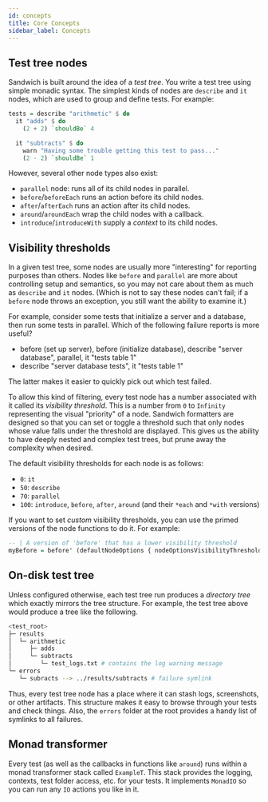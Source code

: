 ```yaml
---
id: concepts
title: Core Concepts
sidebar_label: Concepts
---
```


## Test tree nodes

Sandwich is built around the idea of a *test tree*. You write a test tree using simple monadic syntax. The simplest kinds of nodes are `describe` and `it` nodes, which are used to group and define tests. For example:

```haskell
tests = describe "arithmetic" $ do
  it "adds" $ do
    (2 + 2) `shouldBe` 4

  it "subtracts" $ do
    warn "Having some trouble getting this test to pass..."
    (2 - 2) `shouldBe` 1
```

However, several other node types also exist:

* `parallel` node: runs all of its child nodes in parallel.
* `before`/`beforeEach` runs an action before its child nodes.
* `after`/`afterEach` runs an action after its child nodes.
* `around`/`aroundEach` wrap the child nodes with a callback.
* `introduce`/`introduceWith` supply a *context* to its child nodes.

## Visibility thresholds

In a given test tree, some nodes are usually more "interesting" for reporting purposes than others. Nodes like `before` and `parallel` are more about controlling setup and semantics, so you may not care about them as much as `describe` and `it` nodes. (Which is not to say these nodes can't fail; if a `before` node throws an exception, you still want the ability to examine it.)

For example, consider some tests that initialize a server and a database, then run some tests in parallel. Which of the following failure reports is more useful?

* before (set up server), before (initialize database), describe "server database", parallel, it "tests table 1"
* describe "server database tests", it "tests table 1"

The latter makes it easier to quickly pick out which test failed.

To allow this kind of filtering, every test node has a number associated with it called its *visibility threshold*. This is a number from `0` to `Infinity` representing the visual "priority" of a node. Sandwich formatters are designed so that you can set or toggle a threshold such that only nodes whose value falls under the threshold are displayed. This gives us the ability to have deeply nested and complex test trees, but prune away the complexity when desired.

The default visibility thresholds for each node is as follows:

- `0`: `it`
- `50`: `describe`
- `70`: `parallel`
- `100`: `introduce`, `before`, `after`, `around` (and their `*each` and `*with` versions)

If you want to set *custom* visibility thresholds, you can use the primed versions of the node functions to do it. For example:

```haskell
-- | A version of 'before' that has a lower visibility threshold
myBefore = before' (defaultNodeOptions { nodeOptionsVisibilityThreshold = 50 })
```

## On-disk test tree

Unless configured otherwise, each test tree run produces a *directory tree* which exactly mirrors the tree structure. For example, the test tree above would produce a tree like the following.

```bash
<test_root>
├─ results
│  └─ arithmetic
│     ├─ adds
│     └─ subtracts
│        └─ test_logs.txt # contains the log warning message
└─ errors
   └─ subracts --> ../results/subtracts # failure symlink
```

Thus, every test tree node has a place where it can stash logs, screenshots, or other artifacts. This structure makes it easy to browse through your tests and check things. Also, the `errors` folder at the root provides a handy list of symlinks to all failures.

## Monad transformer

Every test (as well as the callbacks in functions like `around`) runs within a monad transformer stack called `ExampleT`. This stack provides the logging, contexts, test folder access, etc. for your tests. It implements `MonadIO` so you can run any `IO` actions you like in it.
